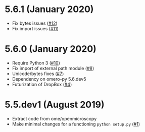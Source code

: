 # 5.6.1 (January 2020)

- Fix bytes issues ([#12](https://github.com/ome/omero-dropbox/pull/12))
- Fix import issues ([#11](https://github.com/ome/omero-dropbox/pull/11))

# 5.6.0 (January 2020)

- Require Python 3 ([#10](https://github.com/ome/omero-dropbox/pull/10))
- Fix import of external path module ([#8](https://github.com/ome/omero-dropbox/pull/8))
- Unicode/bytes fixes ([#7](https://github.com/ome/omero-dropbox/pull/7))
- Dependency on omero-py 5.6.dev5
- Futurization of DropBox ([#4](https://github.com/ome/omero-dropbox/pull/4))

# 5.5.dev1 (August 2019)

- Extract code from ome/openmicroscopy
- Make minimal changes for a functioning `python setup.py` ([#1](https://github.com/ome/omero-dropbox/pull/1))
